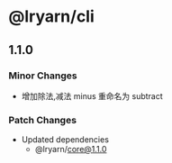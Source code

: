 # @lryarn/cli

## 1.1.0

### Minor Changes

- 增加除法,减法 minus 重命名为 subtract

### Patch Changes

- Updated dependencies
  - @lryarn/core@1.1.0
